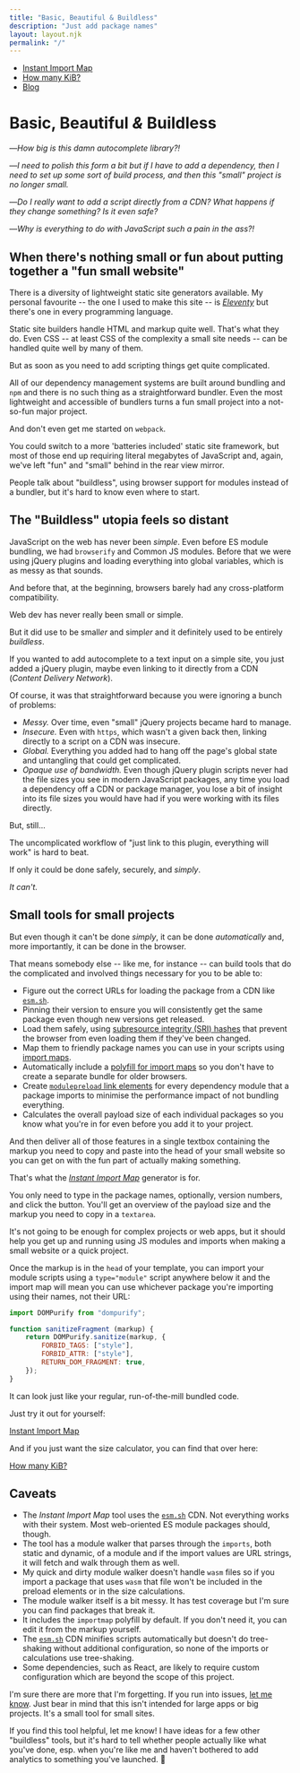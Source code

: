 ```yaml
---
title: "Basic, Beautiful & Buildless"
description: "Just add package names"
layout: layout.njk
permalink: "/"
---
```


<div class="Front">


<nav class="Nav"><ul><li><a href="/instant-import-map/" class="Front-nav">Instant Import Map</a></li> <li><a href="/how-many-kib/" class="Front-nav">How many KiB?</a></li> <li><a href="https://baldurbjarnason.com/" class="Front-nav">Blog</a></li></ul></nav>

<h1 id="site-Front" class="Front-heading">
<span class="Front-heading-part">Basic,</span>
<span class="Front-heading-part">Beautiful <em>&amp;</em></span>
<span class="Front-heading-part"><strong>Buildless</strong></span>
</h1>

&mdash;_How big is this damn autocomplete library?!_

&mdash;_I need to polish this form a bit but if I have to add a dependency, then I need to set up some sort of build process, and then this "small" project is no longer small._

&mdash;_Do I really want to add a script directly from a CDN? What happens if they change something? Is it even safe?_

&mdash;_Why is everything to do with JavaScript such a pain in the ass?!_

## When there's nothing small or fun about putting together a "fun small website"

There is a diversity of lightweight static site generators available. My personal favourite -- the one I used to make this site -- is [_Eleventy_](https://www.11ty.dev/)  but there's one in every programming language.

Static site builders handle HTML and markup quite well. That's what they do. Even CSS -- at least CSS of the complexity a small site needs -- can be handled quite well by many of them.

But as soon as you need to add scripting things get quite complicated.

All of our dependency management systems are built around bundling and `npm` and there is no such thing as a straightforward bundler. Even the most lightweight and accessible of bundlers turns a fun small project into a not-so-fun major project.

And don't even get me started on `webpack`.

You could switch to a more 'batteries included' static site framework, but most of those end up requiring literal megabytes of JavaScript and, again, we've left "fun" and "small" behind in the rear view mirror.

People talk about "buildless", using browser support for modules instead of a bundler, but it's hard to know even where to start.

## The "Buildless" utopia feels so distant

JavaScript on the web has never been _simple_. Even before ES module bundling, we had `browserify` and Common JS modules. Before that we were using jQuery plugins and loading everything into global variables, which is as messy as that sounds.

And before that, at the beginning, browsers barely had any cross-platform compatibility.

Web dev has never really been small or simple.

But it did use to be small<em>er</em> and simpl<em>er</em> and it definitely used to be entirely _buildless_.

If you wanted to add autocomplete to a text input on a simple site, you just added a jQuery plugin, maybe even linking to it directly from a CDN (_Content Delivery Network_).

Of course, it was that straightforward because you were ignoring a bunch of problems:

- _Messy._ Over time, even "small" jQuery projects became hard to manage.
- _Insecure._ Even with `https`, which wasn't a given back then, linking directly to a script on a CDN was insecure.
- _Global._ Everything you added had to hang off the page's global state and untangling that could get complicated.
- _Opaque use of bandwidth._ Even though jQuery plugin scripts never had the file sizes you see in modern JavaScript packages, any time you load a dependency off a CDN or package manager, you lose a bit of insight into its file sizes you would have had if you were working with its files directly.

But, still...

The uncomplicated workflow of "just link to this plugin, everything will work" is hard to beat.

If only it could be done safely, securely, and _simply_.

_It can't._

## Small tools for small projects

But even though it can't be done _simply_, it can be done _automatically_ and, more importantly, it can be done in the browser.

That means somebody else -- like me, for instance -- can build tools that do the complicated and involved things necessary for you to be able to:

- Figure out the correct URLs for loading the package from a CDN like [`esm.sh`](https://esm.sh/).
- Pinning their version to ensure you will consistently get the same package even though new versions get released.
- Load them safely, using [subresource integrity (SRI) hashes](https://developer.mozilla.org/en-US/docs/Web/Security/Subresource_Integrity) that prevent the browser from even loading them if they've been changed.
- Map them to friendly package names you can use in your scripts using [import maps](https://developer.mozilla.org/en-US/docs/Web/HTML/Element/script/type/importmap).
- Automatically include a [polyfill for import maps](https://github.com/guybedford/es-module-shims?tab=readme-ov-file) so you don't have to create a separate bundle for older browsers.
- Create [`modulepreload` link elements](https://developer.mozilla.org/en-US/docs/Web/HTML/Attributes/rel/modulepreload) for every dependency module that a package imports to minimise the performance impact of not bundling everything.
- Calculates the overall payload size of each individual packages so you know what you're in for even before you add it to your project.

And then deliver all of those features in a single textbox containing the markup you need to copy and paste into the head of your small website so you can get on with the fun part of actually making something.

That's what the [_Instant Import Map_](/instant-import-map/) generator is for.

You only need to type in the package names, optionally, version numbers, and click the button. You'll get an overview of the payload size and the markup you need to copy in a `textarea`.

It's not going to be enough for complex projects or web apps, but it should help you get up and running using JS modules and imports when making a small website or a quick project.

Once the markup is in the `head` of your template, you can import your module scripts using a `type="module"` script anywhere below it and the import map will mean you can use whichever package you're importing using their names, not their URL:

```js
import DOMPurify from "dompurify";

function sanitizeFragment (markup) {
	return DOMPurify.sanitize(markup, {
		FORBID_TAGS: ["style"],
		FORBID_ATTR: ["style"],
		RETURN_DOM_FRAGMENT: true,
	});
}

```

It can look just like your regular, run-of-the-mill bundled code.

Just try it out for yourself:

<a href="/instant-import-map/" class="Front-nav">Instant Import Map</a>

And if you just want the size calculator, you can find that over here:

<a href="/how-many-kib/" class="Front-nav">How many KiB?</a>

## Caveats

- The _Instant Import Map_ tool uses the [`esm.sh`](https://esm.sh/) CDN. Not everything works with their system. Most web-oriented ES module packages should, though.
- The tool has a module walker that parses through the `imports`, both static and dynamic, of a module and if the import values are URL strings, it will fetch and walk through them as well.
- My quick and dirty module walker doesn't handle `wasm` files so if you import a package that uses `wasm` that file won't be included in the preload elements or in the size calculations.
- The module walker itself is a bit messy. It has test coverage but I'm sure you can find packages that break it.
- It includes the `importmap` polyfill by default. If you don't need it, you can edit it from the markup yourself.
- The [`esm.sh`](https://esm.sh/) CDN minifies scripts automatically but doesn't do tree-shaking without additional configuration, so none of the imports or calculations use tree-shaking.
- Some dependencies, such as React, are likely to require custom configuration which are beyond the scope of this project.

I'm sure there are more that I'm forgetting. If you run into issues, [let me know](https://github.com/baldurbjarnason/basic-beautiful-buildless/issues). Just bear in mind that this isn't intended for large apps or big projects. It's a small tool for small sites.

If you find this tool helpful, let me know! I have ideas for a few other "buildless" tools, but it's hard to tell whether people actually like what you've done, esp. when you're like me and haven't bothered to add analytics to something you've launched. 🙂

</div>


